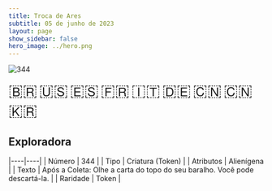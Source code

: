 ```yaml
---
title: Troca de Ares
subtitle: 05 de junho de 2023
layout: page
show_sidebar: false
hero_image: ../hero.png
---
```


![344](https://mastervault-storage-prod.s3.amazonaws.com/media/card_front/pt/600_344_bd5f1c58f0b5_pt.png)

<span title="Português" style="font-size: 32px;cursor: pointer;" onclick="javascript:document.querySelector('img[alt=\'344\']').src=document.querySelector('img[alt=\'344\']').src.replace(/card_front\/[^/]+/, 'card_front/pt').replace(/_[^/.0-9]+\.png/, '_pt.png')">🇧🇷</span>
<span title="English" style="font-size: 32px;cursor: pointer;" onclick="javascript:document.querySelector('img[alt=\'344\']').src=document.querySelector('img[alt=\'344\']').src.replace(/card_front\/[^/]+/, 'card_front/en').replace(/_[^/.0-9]+\.png/, '_en.png')">🇺🇸</span>
<span title="Español" style="font-size: 32px;cursor: pointer;" onclick="javascript:document.querySelector('img[alt=\'344\']').src=document.querySelector('img[alt=\'344\']').src.replace(/card_front\/[^/]+/, 'card_front/es').replace(/_[^/.0-9]+\.png/, '_es.png')">🇪🇸</span>
<span title="Français" style="font-size: 32px;cursor: pointer;" onclick="javascript:document.querySelector('img[alt=\'344\']').src=document.querySelector('img[alt=\'344\']').src.replace(/card_front\/[^/]+/, 'card_front/fr').replace(/_[^/.0-9]+\.png/, '_fr.png')">🇫🇷</span>
<span title="Italiano" style="font-size: 32px;cursor: pointer;" onclick="javascript:document.querySelector('img[alt=\'344\']').src=document.querySelector('img[alt=\'344\']').src.replace(/card_front\/[^/]+/, 'card_front/it').replace(/_[^/.0-9]+\.png/, '_it.png')">🇮🇹</span>
<span title="Deutsche" style="font-size: 32px;cursor: pointer;" onclick="javascript:document.querySelector('img[alt=\'344\']').src=document.querySelector('img[alt=\'344\']').src.replace(/card_front\/[^/]+/, 'card_front/de').replace(/_[^/.0-9]+\.png/, '_de.png')">🇩🇪</span>
<span title="简体中文" style="font-size: 32px;cursor: pointer;" onclick="javascript:document.querySelector('img[alt=\'344\']').src=document.querySelector('img[alt=\'344\']').src.replace(/card_front\/[^/]+/, 'card_front/zh-hans').replace(/_[^/.0-9]+\.png/, '_zh-hans.png')">🇨🇳</span>
<span title="繁體中文" style="font-size: 32px;cursor: pointer;" onclick="javascript:document.querySelector('img[alt=\'344\']').src=document.querySelector('img[alt=\'344\']').src.replace(/card_front\/[^/]+/, 'card_front/zh-hant').replace(/_[^/.0-9]+\.png/, '_zh-hant.png')">🇨🇳</span>
<span title="한국어" style="font-size: 32px;cursor: pointer;" onclick="javascript:document.querySelector('img[alt=\'344\']').src=document.querySelector('img[alt=\'344\']').src.replace(/card_front\/[^/]+/, 'card_front/ko').replace(/_[^/.0-9]+\.png/, '_ko.png')">🇰🇷</span>

## Exploradora

|----|----|
| Número | 344 |
| Tipo | Criatura (Token) |
| Atributos | Alienígena |
| Texto | Após a Coleta: Olhe a carta do topo do seu baralho. Você pode descartá-la. |
| Raridade | Token |
